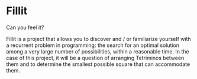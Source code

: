 # Fillit
Can you feel it?

Fillit is a project that allows you to discover and / or familiarize yourself with a recurrent problem in programming: 
the search for an optimal solution among a very large number of possibilities, within a reasonable time. In the case 
of this project, it will be a question of arranging Tetriminos between them and to determine the smallest possible 
square that can accommodate them.
